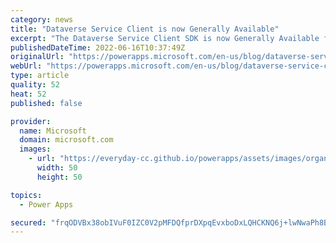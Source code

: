 ```yaml
---
category: news
title: "Dataverse Service Client is now Generally Available"
excerpt: "The Dataverse Service Client SDK is now Generally Available for developers to use"
publishedDateTime: 2022-06-16T10:37:49Z
originalUrl: "https://powerapps.microsoft.com/en-us/blog/dataverse-service-client-is-now-generally-available/"
webUrl: "https://powerapps.microsoft.com/en-us/blog/dataverse-service-client-is-now-generally-available/"
type: article
quality: 52
heat: 52
published: false

provider:
  name: Microsoft
  domain: microsoft.com
  images:
    - url: "https://everyday-cc.github.io/powerapps/assets/images/organizations/microsoft.com-50x50.jpg"
      width: 50
      height: 50

topics:
  - Power Apps

secured: "frqODVBx38obIVuF0IZC0V2pMFDQfprDXpqEvxboDxLQHCKNQ6j+lwNwaPh8BOQIxHhRMn0V2D9TZftlbiQUEvan2TCMazGpixiO/geQeXCEbAB5CXhlyAFvj91BEnkkTGWdvSMfNGP0E+3kCXUrg68s3FHzVrkNrP9KsVr/leJwTVfdUjJxBO7XdfqwDJObDqVQhO/0RK9bALcxZHOESc3W3dbqPmWZYr9sbJOkzw6tdTVbqAd9R4Dlx+TZtiUjE+L+fmtw6bLbOr8xxO0RoQKq/PBz5LQ5ubRL4uCSOnVON7ycbeYO/by00xDrz9MJ0+y3AxwAagDo5IR8g9cuFmkfjfHXAnOhWaNEzQKwdiA=;VLLH+txZTBEh9WZl9SifYw=="
---
```


